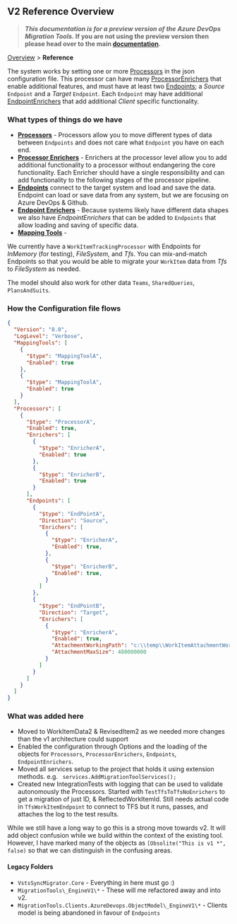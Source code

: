 ## V2 Reference Overview

>**_This documentation is for a preview version of the Azure DevOps Migration Tools._ If you are not using the preview version then please head over to the main [documentation](https://nkdagility.github.io/azure-devops-migration-tools).**


[Overview](.././index.md) > **Reference**

The system works by setting one or more [Processors](../Reference/v2/Processors/index.md) in the json 
configuration file. This processor can have many [ProcessorEnrichers](../Reference/v2/ProcessorEnrichers/index.md) that 
enable additional features, and must have at least two [Endpoints](../Reference/v2/Endpoints/index.md); 
a *Source* `Endpoint` and a *Target* `Endpoint`. Each `Endpoint` 
may have additional [EndpointEnrichers](../Reference/v2/EndpointEnrichers/index.md) that add 
additional *Client* specific functionality.

### What types of things do we have

- **[Processors](../Reference/v2/Processors/index.md)** - Processors allow you to move different types of data between `Endpoints` and does not care what `Endpoint` you have on each end.
- **[Processor Enrichers](../Reference/v2/ProcessorEnrichers/index.md)** - Enrichers at the processor level allow you to add additional functionality to a processor without endangering the core functionality. Each Enricher should have a single responsibility and can add functionality to the following stages of the processor pipeline.
- **[Endpoints](../Reference/v2/Endpoints/index.md)** connect to the target system and load and save the data. Endpoint can load or save data from any system, but we are focusing on Azure DevOps & Github.
- **[Endpoint Enrichers](../Reference/v2/EndpointEnrichers/index.md)** - Because systems likely have different data shapes we also have *EndpointEnrichers* that can be added to `Endpoints` that allow loading and saving of specific data.
- **[Mapping Tools](../Reference/v2/MappingTools/index.md)** - 

We currently have a `WorkItemTrackingProcessor` with Endpoints for *InMemory* (for testing), *FileSystem*, and *Tfs*. You can mix-and-match Endpoints so that you would be able to migrate your `WorkItem` data from *Tfs* to *FileSystem* as needed.

The model should also work for other data `Teams`, `SharedQueries`, `PlansAndSuits`.

### How the Configuration file flows

```JSON
{
  "Version": "0.0",
  "LogLevel": "Verbose",
  "MappingTools": [
    {
      "$type": "MappingToolA",
      "Enabled": true
    },
    {
      "$type": "MappingToolA",
      "Enabled": true
    }
  ],
  "Processors": [
    {
      "$type": "ProcessorA",
      "Enabled": true,
      "Enrichers": [
        {
          "$type": "EnricherA",
          "Enabled": true
        },
        {
          "$type": "EnricherB",
          "Enabled": true
        }
      ],
      "Endpoints": [
        {
          "$type": "EndPointA",
          "Direction": "Source",
          "Enrichers": [
            {
              "$type": "EnricherA",
              "Enabled": true,
            },
            {
              "$type": "EnricherB",
              "Enabled": true,
            }
          ]
        },
        {
          "$type": "EndPointB",
          "Direction": "Target",
          "Enrichers": [
            {
              "$type": "EnricherA",
              "Enabled": true,
              "AttachmentWorkingPath": "c:\\temp\\WorkItemAttachmentWorkingFolder\\",
              "AttachmentMaxSize": 480000000
            }
          ]
        }
      ]
    }
  ]
}
```

### What was added here

- Moved to WorkItemData2 & RevisedItem2 as we needed more changes than the v1 architecture could support
- Enabled the configuration through Options and the loading of the objects for `Processors`, `ProcessorEnrichers`, `Endpoints`, `EndpointEnrichers`. 
- Moved all services setup to the project that holds it using extension methods. e.g. ` services.AddMigrationToolServices();`
- Created new IntegrationTests with logging that can be used to validate autonomously the Processors. Started with `TestTfsToTfsNoEnrichers` to get a migration of just ID, & ReflectedWorkItemId. Still needs actual code in `TfsWorkItemEndpoint` to connect to TFS but it runs, passes, and attaches the log to the test results.

While we still have a long way to go this is a strong move towards v2. It will add object confusion while we build within the context of the existing tool. However, I have marked many of the objects as `[Obsolite("This is v1 *", false)` so that we can distinguish in the confusing areas.

#### Legacy Folders

- `VstsSyncMigrator.Core` - Everything in here must go :)
- `MigrationTools\_EngineV1\*` - These will me refactored away and into v2.
- `MigrationTools.Clients.AzureDevops.ObjectModel\_EngineV1\*` - Clients model is being abandoned in favour of `Endpoints`

